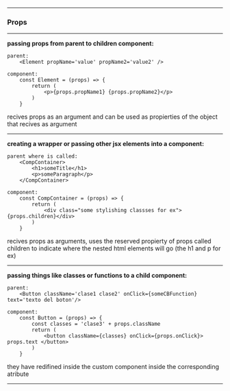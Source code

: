 --------------------------------------------------------------
### Props
--------------------------------------------------------------

**passing props from parent to children component:**

    parent:
        <Element propName='value' propName2='value2' />

    component:
        const Element = (props) => {
            return (
                <p>{props.propName1} {props.propName2}</p>
            )
        } 
        
recives props as an argument and can be used as propierties of the object that recives as argument

--------------------------------------------------------------

**creating a wrapper or passing other jsx elements into a component:**

    parent where is called: 
        <CompContainer>
            <h1>someTitle</h1>
            <p>someParagraph</p>
        </CompContainer>

    component:
        const CompContainer = (props) => {
            return (
                <div class="some stylishing classses for ex">{props.children}</div>
            )
        } 
        
recives props as arguments, uses the reserved propierty of props called children to indicate where the nested html elements will go (the h1 and p for ex)

--------------------------------------------------------------

**passing things like classes or functions to a child component:**

    parent: 
        <Button className='clase1 clase2' onClick={someCBFunction} text='texto del boton'/>

    component: 
        const Button = (props) => {
            const classes = 'clase3' + props.className
            return (
                <button className={classes} onClick={props.onClick}> props.text </button>
            )
        } 
        
they have redifined inside the custom component inside the corresponding atribute 

--------------------------------------------------------------
